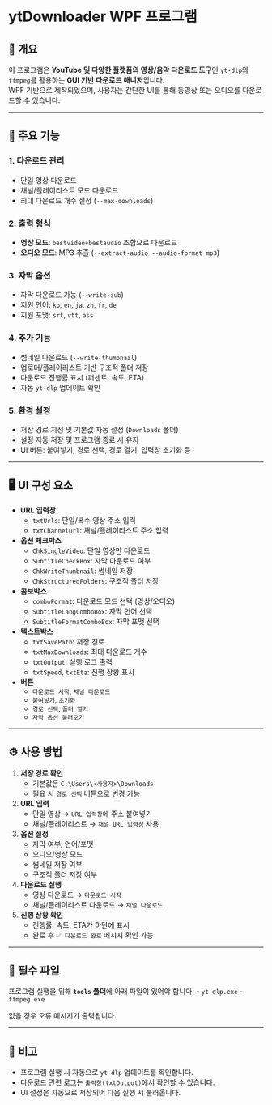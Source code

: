 # ytDownloader WPF 프로그램

## 📌 개요

이 프로그램은 **YouTube 및 다양한 플랫폼의 영상/음악 다운로드 도구**인
`yt-dlp`와 `ffmpeg`를 활용하는 **GUI 기반 다운로드 매니저**입니다.\
WPF 기반으로 제작되었으며, 사용자는 간단한 UI를 통해 동영상 또는
오디오를 다운로드할 수 있습니다.

------------------------------------------------------------------------

## 🚀 주요 기능

### 1. **다운로드 관리**

-   단일 영상 다운로드
-   채널/플레이리스트 모드 다운로드
-   최대 다운로드 개수 설정 (`--max-downloads`)

### 2. **출력 형식**

-   **영상 모드**: `bestvideo+bestaudio` 조합으로 다운로드
-   **오디오 모드**: MP3 추출 (`--extract-audio --audio-format mp3`)

### 3. **자막 옵션**

-   자막 다운로드 가능 (`--write-sub`)
-   지원 언어: `ko`, `en`, `ja`, `zh`, `fr`, `de`
-   지원 포맷: `srt`, `vtt`, `ass`

### 4. **추가 기능**

-   썸네일 다운로드 (`--write-thumbnail`)
-   업로더/플레이리스트 기반 구조적 폴더 저장
-   다운로드 진행률 표시 (퍼센트, 속도, ETA)
-   자동 `yt-dlp` 업데이트 확인

### 5. **환경 설정**

-   저장 경로 지정 및 기본값 자동 설정 (`Downloads` 폴더)
-   설정 자동 저장 및 프로그램 종료 시 유지
-   UI 버튼: 붙여넣기, 경로 선택, 경로 열기, 입력창 초기화 등

------------------------------------------------------------------------

## 🖥️ UI 구성 요소

-   **URL 입력창**
    -   `txtUrls`: 단일/복수 영상 주소 입력
    -   `txtChannelUrl`: 채널/플레이리스트 주소 입력
-   **옵션 체크박스**
    -   `ChkSingleVideo`: 단일 영상만 다운로드
    -   `SubtitleCheckBox`: 자막 다운로드 여부
    -   `ChkWriteThumbnail`: 썸네일 저장
    -   `ChkStructuredFolders`: 구조적 폴더 저장
-   **콤보박스**
    -   `comboFormat`: 다운로드 모드 선택 (영상/오디오)
    -   `SubtitleLangComboBox`: 자막 언어 선택
    -   `SubtitleFormatComboBox`: 자막 포맷 선택
-   **텍스트박스**
    -   `txtSavePath`: 저장 경로
    -   `txtMaxDownloads`: 최대 다운로드 개수
    -   `txtOutput`: 실행 로그 출력
    -   `txtSpeed`, `txtEta`: 진행 상황 표시
-   **버튼**
    -   `다운로드 시작`, `채널 다운로드`
    -   `붙여넣기`, `초기화`
    -   `경로 선택`, `폴더 열기`
    -   `자막 옵션 불러오기`

------------------------------------------------------------------------

## ⚙️ 사용 방법

1.  **저장 경로 확인**
    -   기본값은 `C:\Users\<사용자>\Downloads`
    -   필요 시 `경로 선택` 버튼으로 변경 가능
2.  **URL 입력**
    -   단일 영상 → `URL 입력창`에 주소 붙여넣기
    -   채널/플레이리스트 → `채널 URL 입력창` 사용
3.  **옵션 설정**
    -   자막 여부, 언어/포맷
    -   오디오/영상 모드
    -   썸네일 저장 여부
    -   구조적 폴더 저장 여부
4.  **다운로드 실행**
    -   영상 다운로드 → `다운로드 시작`
    -   채널/플레이리스트 다운로드 → `채널 다운로드`
5.  **진행 상황 확인**
    -   진행률, 속도, ETA가 하단에 표시
    -   완료 후 `✅ 다운로드 완료` 메시지 확인 가능

------------------------------------------------------------------------

## 📂 필수 파일

프로그램 실행을 위해 **`tools` 폴더**에 아래 파일이 있어야 합니다: -
`yt-dlp.exe` - `ffmpeg.exe`

없을 경우 오류 메시지가 출력됩니다.

------------------------------------------------------------------------

## 📝 비고

-   프로그램 실행 시 자동으로 `yt-dlp` 업데이트를 확인합니다.
-   다운로드 관련 로그는 `출력창(txtOutput)`에서 확인할 수 있습니다.
-   UI 설정은 자동으로 저장되어 다음 실행 시 불러옵니다.
